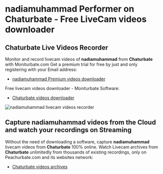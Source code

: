 # nadiamuhammad Performer on Chaturbate - Free LiveCam videos downloader

## Chaturbate Live Videos Recorder

Monitor and record livecam videos of **nadiamuhammad** from **Chaturbate** with Moniturbate.com
Get a premium trial for free by just and only registering with your Email address:
* [nadiamuhammad Premium videos downloader](https://moniturbate.com/request-demo-licence-key.html)

Free livecam videos downloader - Moniturbate Software:
* [Chaturbate videos downloader](https://moniturbate.com/moniturbate-download-software.html)

![nadiamuhammad livecam videos recorder](https://peachurnet.com/templates/moniturbate-software.png)


## Capture nadiamuhammad videos from the Cloud and watch your recordings on Streaming

Without the need of downloading a software, capture **nadiamuhammad** livecam videos from **Chaturbate** 100% online.
Watch Livecam archives from **Chaturbate** unlimitedly from thousands of existing recordings, only on Peachurbate.com and its websites network:
* [Chaturbate videos archives](https://peachurnet.com/)